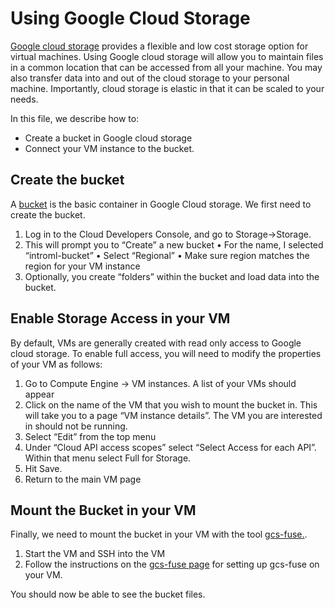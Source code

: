 # Using Google Cloud Storage

[Google cloud storage](https://cloud.google.com/storage/) provides
a flexible and low cost storage option for virtual machines.
Using Google cloud storage will allow you to maintain files
in a common location that can be accessed from all your machine.  You 
may also transfer data into and out of the cloud storage 
to your personal machine.  Importantly, cloud storage is elastic in that
it can be scaled to your needs.  

In this file, we describe how to:
* Create a bucket in Google cloud storage
* Connect your VM instance to the bucket.

## Create the bucket

A [bucket](https://cloud.google.com/storage/docs/key-terms#buckets)
is the basic container in Google Cloud storage.  We first need
to create the bucket.

1. Log in to the Cloud Developers Console, and go to Storage->Storage.
2. This will prompt you to “Create” a new bucket
    •	For the name, I selected “introml-bucket”
    •	Select “Regional”
    •	Make sure region matches the region for your VM instance
3. Optionally, you create “folders” within the bucket and load data into the bucket. 

## Enable Storage Access in your VM

By default, VMs are generally created with read only access to 
Google cloud storage. To enable full access, you will need to modify
the properties of your VM as follows:

1.	Go to Compute Engine -> VM instances.  A list of your VMs should appear
2.	Click on the name of the VM that you wish to mount the bucket in.  This will take you to a page “VM instance details”.  The VM you are interested in should not be running.
3.	Select “Edit” from the top menu
4.	Under “Cloud API access scopes” select “Select Access for each API”.  Within that menu select Full for Storage.
5.	Hit Save.
6.	Return to the main VM page

## Mount the Bucket in your VM

Finally, we need to mount the bucket in your VM with the tool [gcs-fuse.](https://cloud.google.com/storage/docs/gcs-fuse).

1.	Start the VM and SSH into the VM
2.	Follow the instructions on the [gcs-fuse page](https://cloud.google.com/storage/docs/gcs-fuse) 
for setting up gcs-fuse on your VM.

You should now be able to see the bucket files.


